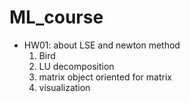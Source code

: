 # ML_course
- HW01: about LSE and newton method
    1.  Bird
    1.  LU decomposition
    2.  matrix object oriented for matrix
    3.  visualization
